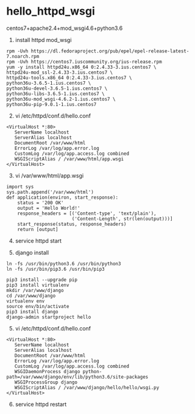 # hello_httpd_wsgi

centos7+apache2.4+mod_wsgi4.6+python3.6

1. install httpd mod_wsgi
```
rpm -Uvh https://dl.fedoraproject.org/pub/epel/epel-release-latest-7.noarch.rpm
rpm -Uvh https://centos7.iuscommunity.org/ius-release.rpm
yum -y install httpd24u.x86_64 0:2.4.33-3.ius.centos7 \
httpd24u-mod_ssl-2.4.33-3.ius.centos7 \
httpd24u-tools.x86_64 0:2.4.33-3.ius.centos7 \
python36u-3.6.5-1.ius.centos7 \
python36u-devel-3.6.5-1.ius.centos7 \
python36u-libs-3.6.5-1.ius.centos7 \
python36u-mod_wsgi-4.6.2-1.ius.centos7 \
python36u-pip-9.0.1-1.ius.centos7
```

2. vi /etc/httpd/conf.d/hello.conf
```
<VirtualHost *:80>
   ServerName localhost
   ServerAlias localhost
   DocumentRoot /var/www/html
   ErrorLog /var/log/app.error.log
   CustomLog /var/log/app.access.log combined
   WSGIScriptAlias / /var/www/html/app.wsgi
</VirtualHost>
```

3. vi /var/www/html/app.wsgi
```
import sys
sys.path.append('/var/www/html')
def application(environ, start_response):
    status = '200 OK'
    output = 'Hello World!'
    response_headers = [('Content-type', 'text/plain'),
                        ('Content-Length', str(len(output)))]
    start_response(status, response_headers)
    return [output]
```

4. service httpd start

5. django install
```
ln -fs /usr/bin/python3.6 /usr/bin/python3
ln -fs /usr/bin/pip3.6 /usr/bin/pip3

pip3 install --upgrade pip
pip3 install virtualenv
mkdir /var/www/django
cd /var/www/django
virtualenv env
source env/bin/activate
pip3 install django
django-admin startproject hello
```

5. vi /etc/httpd/conf.d/hello.conf
```
<VirtualHost *:80>
   ServerName localhost
   ServerAlias localhost
   DocumentRoot /var/www/html
   ErrorLog /var/log/app.error.log
   CustomLog /var/log/app.access.log combined
   WSGIDaemonProcess django python-path=/var/www/django/env/lib/python3.6/site-packages
   WSGIProcessGroup django
   WSGIScriptAlias / /var/www/django/hello/hello/wsgi.py
</VirtualHost>
```

6. service httpd restart
